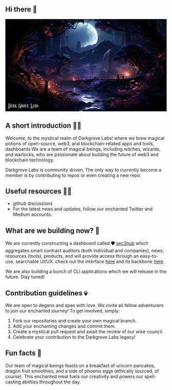 ## Hi there 👋



![dg](https://github.com/darkgrovelabs/.github/blob/6d907cbc299324f76095b9ace6b9343a8ea61b9b/profile/assets/dg-bg.png)


## A short introduction 🙋‍♀️ 

Welcome, to the mystical realm of Darkgrove Labs! where we brew magical potions of open-source, web3, and blockchain-related apps and tools, dashboards.We are a team of magical beings, including witches, wizards, and warlocks, who are passionate about building the future of web3 and blockchain technology.

Darkgrove Labs is community driven, The only way to currently become a member is by contributing to repos or even creating a new repo.



## Useful resources 👩‍💻 

- github discussions
- For the latest news and updates, follow our enchanted Twitter and Medium accounts.


## What are we building now? 🔨 

We are currently constructing a dashboard called 🛡️ [sec3hub](https://sec3hub.xyz) which aggregates smart contract auditors (both individual and companies), news, resources (tools), products, and will provide access through an easy-to-use, searchable UI/UX.
check out the interface [here](https://github.com/darkgrovelabs/sec3hub) and its backbone [here](https://github.com/darkgrovelabs/sec3hub-backed) . 

We are also building a bunch of CLI applications which we will release in the future. Stay tuned!


## Contribution guidelines 💀 


We are open to degens and apes with love. 
We invite all fellow adventurers to join our enchanted journey! To get involved, simply:

1. Fork our repositories and create your own magical branch.
2. Add your enchanting changes and commit them.
3. Create a mystical pull request and await the review of our wise council.
4. Celebrate your contribution to the Darkgrove Labs legacy!


## Fun facts 🍿 

Our team of magical beings feasts on a breakfast of unicorn pancakes, dragon fruit smoothies, and a side of phoenix eggs (ethically sourced, of course). This enchanted meal fuels our creativity and powers our spell-casting abilities throughout the day.
